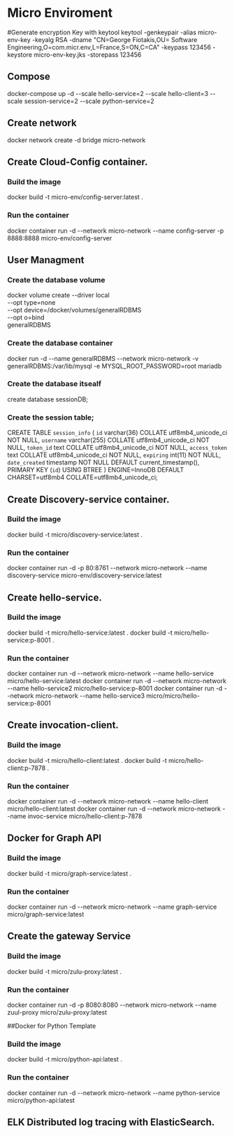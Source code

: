 # Micro Enviroment

#Generate encryption Key with keytool
keytool -genkeypair -alias micro-env-key -keyalg RSA -dname "CN=George Fiotakis,OU= Software Engineering,O=com.micr.env,L=France,S=ON,C=CA" -keypass 123456 -keystore micro-env-key.jks -storepass 123456


## Compose 
docker-compose up -d --scale hello-service=2 --scale hello-client=3 --scale session-service=2 --scale python-service=2
## Create network

docker network create -d bridge micro-network

## Create Cloud-Config container.

### Build the image
docker build -t  micro-env/config-server:latest . 

### Run the container

docker container run -d  --network micro-network --name config-server -p 8888:8888 micro-env/config-server


## User Managment

### Create the database volume
docker volume create --driver local \
      --opt type=none \
      --opt device=/docker/volumes/generalRDBMS \
      --opt o=bind \
      generalRDBMS

### Create the database container
docker run -d --name generalRDBMS --network micro-network  -v generalRDBMS:/var/lib/mysql -e MYSQL_ROOT_PASSWORD=root mariadb

### Create the database itsealf

create database sessionDB;

### Create the session table;

CREATE TABLE `session_info` (
  `id` varchar(36) COLLATE utf8mb4_unicode_ci NOT NULL,
  `username` varchar(255) COLLATE utf8mb4_unicode_ci NOT NULL,
  `token_id` text COLLATE utf8mb4_unicode_ci NOT NULL,
  `access_token` text COLLATE utf8mb4_unicode_ci NOT NULL,
  `expiring` int(11) NOT NULL,
  `date_created` timestamp NOT NULL DEFAULT current_timestamp(),
  PRIMARY KEY (`id`) USING BTREE
) ENGINE=InnoDB DEFAULT CHARSET=utf8mb4 COLLATE=utf8mb4_unicode_ci;



## Create Discovery-service container.

### Build the image
docker build -t  micro/discovery-service:latest . 

### Run the container

docker container run -d -p 80:8761 --network micro-network --name discovery-service micro-env/discovery-service:latest


## Create hello-service.

### Build the image
docker build -t  micro/hello-service:latest . 
docker build -t  micro/hello-service:p-8001 .

### Run the container

docker container run -d --network micro-network --name hello-service micro/hello-service:latest
docker container run -d --network micro-network --name hello-service2 micro/hello-service:p-8001
docker container run -d --network micro-network --name hello-service3 micro/micro/hello-service:p-8001


## Create invocation-client.

### Build the image
docker build -t  micro/hello-client:latest . 
docker build -t  micro/hello-client:p-7878 . 

### Run the container

docker container run -d  --network micro-network --name hello-client micro/hello-client:latest
docker container run -d  --network micro-network --name invoc-service micro/hello-client:p-7878

## Docker for Graph API

### Build the image
docker build -t  micro/graph-service:latest . 

### Run the container
docker container run -d  --network micro-network --name graph-service micro/graph-service:latest


## Create the gateway Service

### Build the image
docker build -t  micro/zulu-proxy:latest . 

### Run the container

docker container run -d -p 8080:8080 --network micro-network --name zuul-proxy micro/zulu-proxy:latest

##Docker for Python Template

### Build the image
docker build -t  micro/python-api:latest . 

### Run the container
docker container run -d  --network micro-network --name python-service micro/python-api:latest



## ELK Distributed log tracing with ElasticSearch. 

